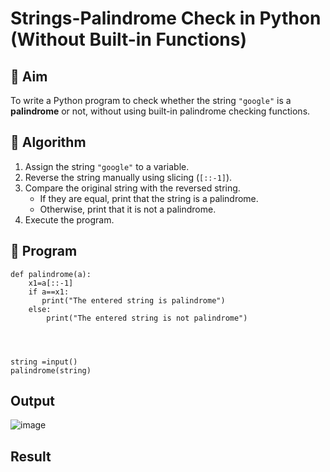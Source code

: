# Strings-Palindrome Check in Python (Without Built-in Functions)

## 🎯 Aim
To write a Python program to check whether the string `"google"` is a **palindrome** or not, without using built-in palindrome checking functions.

## 🧠 Algorithm
1. Assign the string `"google"` to a variable.
2. Reverse the string manually using slicing (`[::-1]`).
3. Compare the original string with the reversed string.
   - If they are equal, print that the string is a palindrome.
   - Otherwise, print that it is not a palindrome.
4. Execute the program.

## 🧾 Program
```
def palindrome(a):
    x1=a[::-1]
    if a==x1:
       print("The entered string is palindrome")
    else:
        print("The entered string is not palindrome")
    
    
        
        
string =input()
palindrome(string)
```

## Output
![image](https://github.com/user-attachments/assets/a2db7a2a-9ea9-46ff-a33d-3f3cac2b09eb)

## Result
